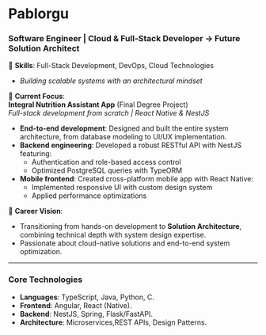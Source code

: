 # Pablorgu
### Software Engineer | Cloud & Full-Stack Developer → Future Solution Architect  

🔧 **Skills**: Full-Stack Development, DevOps, Cloud Technologies  
   - *Building scalable systems with an architectural mindset*  

🚀 **Current Focus**:  
  **Integral Nutrition Assistant App** (Final Degree Project)  
*Full-stack development from scratch | React Native & NestJS*  

- **End-to-end development**: Designed and built the entire system architecture, from database modeling to UI/UX implementation.  
- **Backend engineering**: Developed a robust RESTful API with NestJS featuring:  
  - Authentication and role-based access control  
  - Optimized PostgreSQL queries with TypeORM
- **Mobile frontend**: Created cross-platform mobile app with React Native:  
  - Implemented responsive UI with custom design system  
  - Applied performance optimizations
  
📌 **Career Vision**:  
- Transitioning from hands-on development to **Solution Architecture**, combining technical depth with system design expertise.  
- Passionate about cloud-native solutions and end-to-end system optimization.  

---

### **Core Technologies**  
- **Languages**: TypeScript, Java, Python, C.
- **Frontend**:  Angular, React (Native).
- **Backend**: NestJS, Spring, Flask/FastAPI.
- **Architecture**: Microservices,REST APIs, Design Patterns. 
